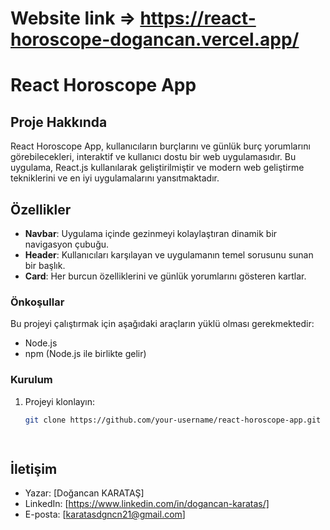 # Website link => https://react-horoscope-dogancan.vercel.app/


# React Horoscope App

## Proje Hakkında

React Horoscope App, kullanıcıların burçlarını ve günlük burç yorumlarını görebilecekleri, interaktif ve kullanıcı dostu bir web uygulamasıdır. Bu uygulama, React.js kullanılarak geliştirilmiştir ve modern web geliştirme tekniklerini ve en iyi uygulamalarını yansıtmaktadır.

## Özellikler

- **Navbar**: Uygulama içinde gezinmeyi kolaylaştıran dinamik bir navigasyon çubuğu.
- **Header**: Kullanıcıları karşılayan ve uygulamanın temel sorusunu sunan bir başlık.
- **Card**: Her burcun özelliklerini ve günlük yorumlarını gösteren kartlar.

### Önkoşullar

Bu projeyi çalıştırmak için aşağıdaki araçların yüklü olması gerekmektedir:

- Node.js
- npm (Node.js ile birlikte gelir)

### Kurulum

1. Projeyi klonlayın:
   ```bash
   git clone https://github.com/your-username/react-horoscope-app.git

  
 ## İletişim
- Yazar: [Doğancan KARATAŞ]
- LinkedIn: [https://www.linkedin.com/in/dogancan-karatas/]
- E-posta: [karatasdgncn21@gmail.com]
